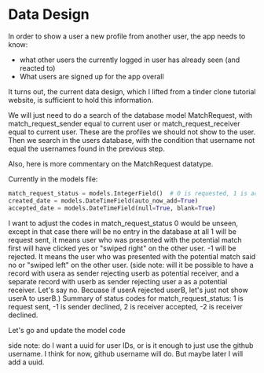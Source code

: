 # Data Design

In order to show a user a new profile from another user, the app needs to know:
- what other users the currently logged in user has already seen (and reacted to)
- What users are signed up for the app overall

It turns out, the current data design, which I lifted from a tinder clone tutorial website,
is sufficient to hold this information.

We will just need to do a search of the database model MatchRequest, with
match_request_sender equal to current user or match_request_receiver equal to
current user.
These are the profiles we should not show to the user.
Then we search in the users database, with the condition that username not equal
the usernames found in the previous step.

Also, here is more commentary on the MatchRequest datatype.

Currently in the models file:
```py
match_request_status = models.IntegerField()  # 0 is requested, 1 is accepted, -1 is rejected
created_date = models.DateTimeField(auto_now_add=True)
accepted_date = models.DateTimeField(null=True, blank=True)
```

I want to adjust the codes in match_request_status
0 would be unseen, except in that case there will be no entry in the database at all
1 will be request sent, it means user who was presented with the potential match first will
have clicked yes or "swiped right" on the other user.
-1 will be rejected. It means the user who was presented with the potential match said no
or "swiped left" on the other user.
(side note: will it be possible to have a record with usera as sender rejecting userb as potential
receiver, and a separate record with userb as sender rejecting user a as a potential receiver.
Let's say no. Becuase if userA rejected userB, let's just not show userA to userB.)
Summary of status codes for match_request_status: 1 is request sent, -1 is sender declined, 2 is receiver accepted, -2 is receiver declined.

Let's go and update the model code



side note: do I want a uuid for user IDs, or is it enough to just use the github username.
I think for now, github username will do. But maybe later I will add a uuid.

